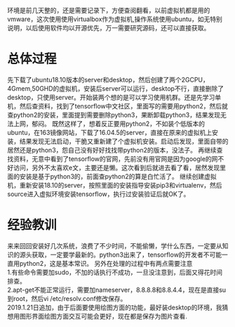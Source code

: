 ﻿---
categories: [深度学习]
tags: [virtual box, ubuntu, python3, pip3, virtualenv, tensorflow]
---
环境是前几天整的，还是需要记录下，方便查阅翻看，以前虚拟机都是用的vmware，这次使用使用virtualbox作为虚拟机,操作系统使用ubuntu，如无特别说明，以后使用软件均以开源优先，万一需要研究源码，还可以直接获取。
# 总体过程
先下载了ubuntu18.10版本的server和desktop，然后创建了两个2GCPU，4Gmem,50GHD的虚拟机，安装后server可以运行，desktop不行，直接删除了desktop，只使用server。开始装两个想的是可以学习使用机群。还是先学习单机，然后查资料，找到了tensorflow中文社区，里面写的需要用python2，然后就查python2的安装，里面提到需要删除python3，果断卸载python3，结果发现无法上网，郁闷。
既然这样了，想着反正要用python2，不如装个低版本的ubuntu，在163镜像网站，下载了16.04.5的server，直接在原来的虚拟机上安装，结果发现无法启动，干脆又重新建了个虚拟机安装。启动后发现，里面自带的居然还是python3，怨自己没有好好找找带python2的版本，没法子。
再继续查找资料，无意中看到了tensorflow的官网，先前没有用官网是因为google的网不好访问，另外不太喜欢e文，主要还是懒。这次看到后就进去看了看，居然发现里面的安装是基于python3的，前面查python2的算是白忙活了。
继续创建虚拟机，重新安装18.10的server，按照里面的安装指导安装pip3和virtualenv，然后source进入虚拟环境安装tensorflow，执行过安装验证后就OK了。
# 经验教训
来来回回安装好几次系统，浪费了不少时间，不能偷懒，学什么东西，一定要从知识的源头获取，一定要学最新的。python3出来了，tensorflow的开发者不可能一直用python2，这是基本常识。
另外在处理的过程中有两点需要注意  
1.有些命令需要加sudo，不加的话执行不成功，一旦没注意到，后面又得花时间排查。  
2.apt-get不能正常运行，需要加nameserver，8.8.8.8和8.8.4.4，现在是直接su 到root，然后vi /etc/resolv.conf修改保存。  
2019.1.21日追加，由于后面要使用绘图方面的功能，最好装desktop的环境，我猜想用图形界面绘图方面交互可能会更好，现在都是保存为图片查看.